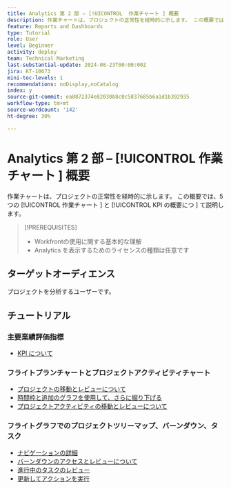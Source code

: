 ```yaml
---
title: Analytics 第 2 部 – [!UICONTROL  作業チャート ] 概要
description: 作業チャートは、プロジェクトの正常性を経時的に示します。 この概要では、5 つの [!UICONTROL  作業チャート ] と [!UICONTROL KPI の概要につ ] て説明します。
feature: Reports and Dashboards
type: Tutorial
role: User
level: Beginner
activity: deploy
team: Technical Marketing
last-substantial-update: 2024-08-23T00:00:00Z
jira: KT-10673
mini-toc-levels: 1
recommendations: noDisplay,noCatalog
index: y
source-git-commit: ea8872374e82030b8c0c5837685b6a1d1b392935
workflow-type: tm+mt
source-wordcount: '142'
ht-degree: 30%

---
```



# Analytics 第 2 部 – [!UICONTROL  作業チャート ] 概要

作業チャートは、プロジェクトの正常性を経時的に示します。 この概要では、5 つの [!UICONTROL  作業チャート ] と [!UICONTROL KPI の概要につ ] て説明します。

>[!PREREQUISITES]
>
>* Workfrontの使用に関する基本的な理解
>* Analytics を表示するためのライセンスの種類は任意です


## ターゲットオーディエンス

プロジェクトを分析するユーザーです。


## チュートリアル

### 主要業績評価指標

* [KPI について](/help/reporting/enhanced-analytics/10-kpis-overview.md)


### フライトプランチャートとプロジェクトアクティビティチャート

* [プロジェクトの移動とレビューについて](/help/reporting/enhanced-analytics/11-navigating-and-reviewing-projects.md)
* [時間枠と追加のグラフを使用して、さらに掘り下げる](/help/reporting/enhanced-analytics/12-digging-deeper-using-timeframes-and-additional-charts.md)
* [プロジェクトアクティビティの移動とレビューについて](/help/reporting/enhanced-analytics/13-navigating-and-reviewing-project-activity.md)


### フライトグラフでのプロジェクトツリーマップ、バーンダウン、タスク

* [ナビゲーションの詳細](/help/reporting/enhanced-analytics/14-navigation-and-digging-deeper.md)
* [バーンダウンのアクセスとレビューについて](/help/reporting/enhanced-analytics/15-accessing-and-reviewing-the-burndown.md)
* [進行中のタスクのレビュー](/help/reporting/enhanced-analytics/16-navigating-to-and-reviewing-the-tasks-in-flight.md)
* [更新してアクションを実行](/help/reporting/enhanced-analytics/17-taking-action-by-making-updates.md)
